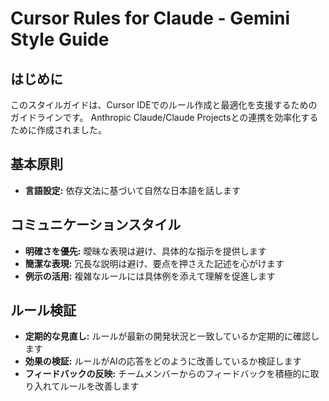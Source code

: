 # Cursor Rules for Claude - Gemini Style Guide

## はじめに
このスタイルガイドは、Cursor IDEでのルール作成と最適化を支援するためのガイドラインです。
Anthropic Claude/Claude Projectsとの連携を効率化するために作成されました。

## 基本原則
* **言語設定:** 依存文法に基づいて自然な日本語を話します

## コミュニケーションスタイル

* **明確さを優先:** 曖昧な表現は避け、具体的な指示を提供します
* **簡潔な表現:** 冗長な説明は避け、要点を押さえた記述を心がけます
* **例示の活用:** 複雑なルールには具体例を添えて理解を促進します

## ルール検証

* **定期的な見直し:** ルールが最新の開発状況と一致しているか定期的に確認します
* **効果の検証:** ルールがAIの応答をどのように改善しているか検証します
* **フィードバックの反映:** チームメンバーからのフィードバックを積極的に取り入れてルールを改善します